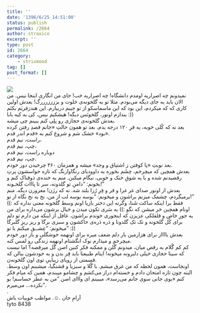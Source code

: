 ```yaml
---
title: ''
date: '1396/6/25 14:51:00'
status: publish
permalink: /2664
author: straxico
excerpt: ''
type: post
id: 2664
category:
    - strixmood
tag: []
post_format: []
---
```

[![](../../uploads/2017/06/98589698-291x300.png)](http://localhost/wp-content/uploads/2017/06/98589698.png)  
نمیدونم چه اصراریه اومدم دانشگاه! چه اصراریه خب! جای من انگاری اینجا نیس. من الان باید یه جای دیگه می‌بودم. مثلا تو یه گلخونه‌ی خلوت و بززززرررگ! بعدش اولین کاری که که میکردم، این بود که این ماسماسکو از تو جیبم دربیارم. این هندزفریَم بکنَم بندازم اونور، گلخونَس دیگه! هیشکیم نیس، کی به کیه بابا :))  
بعدش گلخونه‌ی حجازی رو پلِی کنم ببینم چی میشه.  
بعد نه که کُلی خوبه، یه قرِ ۱۲۰ درجه بدم، بعد تو همون حالتِ «جانم قصدِ رفتن کرده بود» خشک شم و شروع کنم به «قدم اندر قدم».  
راست، نیم قدم،  
چپ، نیم قدم،  
دوباره راست، نیم قدم  
چپ، نیم قدم.  
بعد نوبتِ «پا کوفتن ز اشتیاق و وجد» میشه و همزمان ۳۶۰ چرخیدن دور خودم.  
بعدش همچین که میچرخم، چشَم بخوره به داوودیای رنگاوارنگ که تازه حواسشون پرتِ رقصیدنم شده و با یه شوقِ خنک و خوبی، نیگام میکنن. منم یه خنده‌ی ذوقناک کنم و بخونم: “دامنِ تو گلدونه، سر تا پااات گلخـونه!”  
بعدش از اونور صدای غر غرا و قر و فِرِ رُزا بلند شه. نه که رزَن! مغرورن دیگه. منم برمیگردم، چشمک میزنم براشون و میخونم: “بوسه بوسه لب از من، نخ به نخ نگاه از تو!”  
فقط برا اینکه ساکت شَنا، وگرنه این دختر بازیا اونم وسط گلخونه معنی نداره که :)) اونام همچین خر میشن که نگو :)) یه سَری تکون میدن و خیال برشون می‌داره برای من یه جورِ خاص و قلقلکی‌ عزیزن که اینجوری خوندم براشون. غافل از اینکه من دارم تو دلم برای کُل گلخونه و تک تکِ گلدونا و ذره ذره‌ی خاکشون و سبزی برگا و ریز ریزِ گلبرگا میخونم: “عِشــق میکنم با تو” :))  
بعدش بااااز برای هزارمین بار دلم ضعف میره برای اونهمه خوشگلی و باز دور خودم میچرخم و میذارم نوک انگشتام اونهمه زندگی رو لمس کنه‌.  
کم کم گُلام به رقص میان، میدونم گُلن و ممکنه فکر کنین اصن گُل میرقصه؟ اما نیست که سینا حجازی خیلی دلبرونه میخونه! اینام طبیعتا باید قِر بدن و به خودشون ببالن که قسمتی از رویای زیباییِ توی اون گلخونه‌ن‌.  
اونجاست، همون لحظه که من غرق میشم. با گُلا و سبزیا و قشنگیا، میشینم اون وسط‌. البته چون تازه امتحان دادم و خسته‌ام دراز می‌کشم و چشامو میبندم، همین که میام فکر کنم «بوی جانی سوی جانم می‌رسد»، میبینم ای وااای اصن “من به عطر حساسم! بو نکرده… می‌میرم”.  
.  
آرامِ جان .☺. مواظب خوبیات باش  
tyto 8438